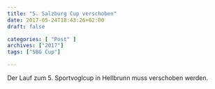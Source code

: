 ```yaml
---
title: "5. Salzburg Cup verschoben"
date: 2017-05-24T18:43:26+02:00
draft: false

categories: [ "Post" ]
archives: ["2017"]
tags: ["SBG Cup"]

---
```


Der Lauf zum 5. Sportvoglcup in Hellbrunn muss verschoben werden.

<!--more-->
